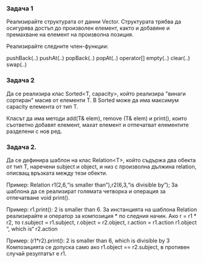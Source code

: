 ### Задача 1
Реализирайте структурата от данни Vector. Структурата трябва да осигурява достъп до произволен елемент, както и добавяне и премахване на елемент на произволна позиция.

Реализирайте следните член-функции:

pushBack(..)
pushAt(..)
popBack(..)
popAt(..)
operator[]
empty(..)
clear(..)
swap(..)

### Задача 2

Да се реализира клас Sorted<T, capacity>, който реализира "винаги сортиран" масив от елементи T. В Sorted може да има максимум capacity елемента от тип T.

Класът да има методи add(T& elem), remove (T& elem) и print(),
които съответно добавят елемент, махат елемент и отпечатват елементите разделени с нов ред. 

### Задача 2.

Да се дефинира шаблон на клас Relation<Т>, който съдържа два обекта от тип T, 
наречени subject и object, и низ с произволна дължина relation,
описващ връзката между тези обекти. 

Пример: Relation<int> r1(2,6,“is smaller than”),r2(6,3,“is divisible by”); 
За шаблона да се реализират голямата четворка и операция за отпечатване void print().

Пример: r1.print(): 2 is smaller than 6. За инстанцията на шаблона Relation<int> реализирайте и оператор за композиция * по следния начин.
Ако r = r1 * r2, то r.subject = r1.subject, r.object = r2.object,
r.action = r1.action r1.object “, which is“ r2.action

Пример: (r1*r2).print(): 2 is smaller than 6, which is divisible by 3 
Композицията се допуска само ако r1.object == r2.subject, в противен случай резултатът e r1.
